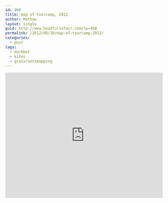 ```yaml
---
id: 468
title: map of toorcamp, 2012
author: Mathew
layout: single
guid: http://www.headfullofair.com/?p=468
permalink: /2012/08/10/map-of-toorcamp-2012/
categories:
  - post
tags:
  - dorkbot
  - kites
  - grassrootsmapping
---
```



<iframe src="http://mapknitter.org/embed/toorcamp-2012" style="border:none;width:100%;height:400px;"></iframe>